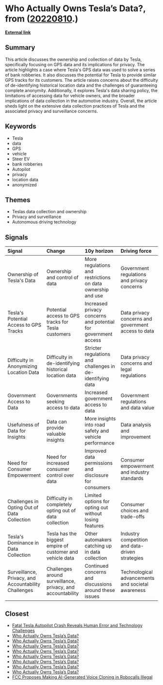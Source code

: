 # __Who Actually Owns Tesla’s Data?__, from ([20220810](https://kghosh.substack.com/p/20220810).)

__[External link](https://spectrum.ieee.org/tesla-autopilot-data-ownership)__



## Summary

This article discusses the ownership and collection of data by Tesla, specifically focusing on GPS data and its implications for privacy. The article highlights a case where Tesla's GPS data was used to solve a series of bank robberies. It also discusses the potential for Tesla to provide similar GPS tracks for its customers. The article raises concerns about the difficulty of de-identifying historical location data and the challenges of guaranteeing complete anonymity. Additionally, it explores Tesla's data sharing policy, the limitations of accessing data for vehicle owners, and the broader implications of data collection in the automotive industry. Overall, the article sheds light on the extensive data collection practices of Tesla and the associated privacy and surveillance concerns.

## Keywords

* Tesla
* data
* GPS
* vehicle
* Steer EV
* bank robberies
* Autopilot
* privacy
* location data
* anonymized

## Themes

* Teslas data collection and ownership
* Privacy and surveillance
* Autonomous driving technology

## Signals

| Signal                                               | Change                                                      | 10y horizon                                                    | Driving force                                       |
|:-----------------------------------------------------|:------------------------------------------------------------|:---------------------------------------------------------------|:----------------------------------------------------|
| Ownership of Tesla's Data                            | Ownership and control of data                               | More regulations and restrictions on data ownership and use    | Government regulations and privacy concerns         |
| Tesla's Potential Access to GPS Tracks               | Potential access to GPS tracks for Tesla customers          | Increased privacy concerns and potential for government access | Data privacy concerns and government access to data |
| Difficulty in Anonymizing Location Data              | Difficulty in de-identifying historical location data       | Stricter regulations and challenges in de-identifying data     | Data privacy concerns and legal regulations         |
| Government Access to Data                            | Governments seeking access to data                          | Increased government access to data                            | Government regulations and data value               |
| Usefulness of Data for Insights                      | Data can provide valuable insights                          | More insights into road safety and vehicle performance         | Data analysis and improvement                       |
| Need for Consumer Empowerment                        | Need for increased consumer control over data               | Improved data permissions and disclosure for consumers         | Consumer empowerment and industry standards         |
| Challenges in Opting Out of Data Collection          | Difficulty in completely opting out of data collection      | Limited options for opting out without losing features         | Consumer choices and trade-offs                     |
| Tesla's Dominance in Data Collection                 | Tesla has the biggest empire of customer and vehicle data   | Other automakers catching up in data collection                | Industry competition and data-driven strategies     |
| Surveillance, Privacy, and Accountability Challenges | Challenges around surveillance, privacy, and accountability | Continued concerns and discussions around these issues         | Technological advancements and societal awareness   |

## Closest

* [Fatal Tesla Autopilot Crash Reveals Human Error and Technology Challenges](b8f977d6173309879b7e4e8b478210c0)
* [Who Actually Owns Tesla’s Data?](aa8144a7a9cdc5baa399df0daa112f75)
* [Who Actually Owns Tesla’s Data?](aa8144a7a9cdc5baa399df0daa112f75)
* [Who Actually Owns Tesla’s Data?](aa8144a7a9cdc5baa399df0daa112f75)
* [Who Actually Owns Tesla’s Data?](aa8144a7a9cdc5baa399df0daa112f75)
* [Who Actually Owns Tesla’s Data?](aa8144a7a9cdc5baa399df0daa112f75)
* [Who Actually Owns Tesla’s Data?](aa8144a7a9cdc5baa399df0daa112f75)
* [Who Actually Owns Tesla’s Data?](aa8144a7a9cdc5baa399df0daa112f75)
* [Who Actually Owns Tesla’s Data?](aa8144a7a9cdc5baa399df0daa112f75)
* [FCC Proposes Making AI-Generated Voice Cloning in Robocalls Illegal](5d77e0fdec3810e3808f7551b9eb3b1c)